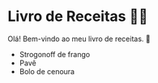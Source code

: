 # Livro de Receitas :man_cook:

Olá! Bem-vindo ao meu livro de receitas. :wave:

- Strogonoff de frango
- Pavê
- Bolo de cenoura

